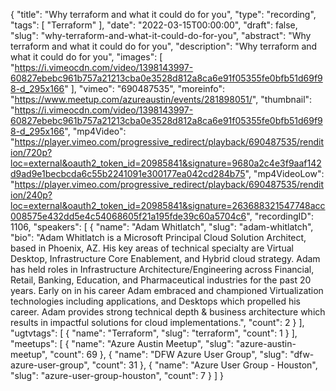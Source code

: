 {
  "title": "Why terraform and what it could do for you",
  "type": "recording",
  "tags": [
    "Terraform"
  ],
  "date": "2022-03-15T00:00:00",
  "draft": false,
  "slug": "why-terraform-and-what-it-could-do-for-you",
  "abstract": "Why terraform and what it could do for you",
  "description": "Why terraform and what it could do for you",
  "images": [
    "https://i.vimeocdn.com/video/1398143997-60827ebebc961b757a21213cba0e3528d812a8ca6e91f05355fe0bfb51d69f98-d_295x166"
  ],
  "vimeo": "690487535",
  "moreinfo": "https://www.meetup.com/azureaustin/events/281898051/",
  "thumbnail": "https://i.vimeocdn.com/video/1398143997-60827ebebc961b757a21213cba0e3528d812a8ca6e91f05355fe0bfb51d69f98-d_295x166",
  "mp4Video": "https://player.vimeo.com/progressive_redirect/playback/690487535/rendition/720p?loc=external&oauth2_token_id=20985841&signature=9680a2c4e3f9aaf142d9ad9e1becbcda6c55b2241091e300177ea042cd284b75",
  "mp4VideoLow": "https://player.vimeo.com/progressive_redirect/playback/690487535/rendition/240p?loc=external&oauth2_token_id=20985841&signature=263688321547748acc008575e432dd5e4c54068605f21a195fde39c60a5704c6",
  "recordingID": 1106,
  "speakers": [
    {
      "name": "Adam Whitlatch",
      "slug": "adam-whitlatch",
      "bio": "Adam Whitlatch is a Microsoft Principal Cloud Solution Architect, based in Phoenix, AZ. His key areas of technical specialty are Virtual Desktop, Infrastructure Core Enablement, and Hybrid cloud strategy. Adam has held roles in Infrastructure Architecture/Engineering across Financial, Retail, Banking, Education, and Pharmaceutical industries for the past 20 years. Early on in his career Adam embraced and championed Virtualization technologies including applications, and Desktops which propelled his career. Adam provides strong technical depth & business architecture which results in impactful solutions for cloud implementations.",
      "count": 2
    }
  ],
  "ugtvtags": [
    {
      "name": "Terraform",
      "slug": "terraform",
      "count": 1
    }
  ],
  "meetups": [
    {
      "name": "Azure Austin Meetup",
      "slug": "azure-austin-meetup",
      "count": 69
    },
    {
      "name": "DFW Azure User Group",
      "slug": "dfw-azure-user-group",
      "count": 31
    },
    {
      "name": "Azure User Group - Houston",
      "slug": "azure-user-group-houston",
      "count": 7
    }
  ]
}